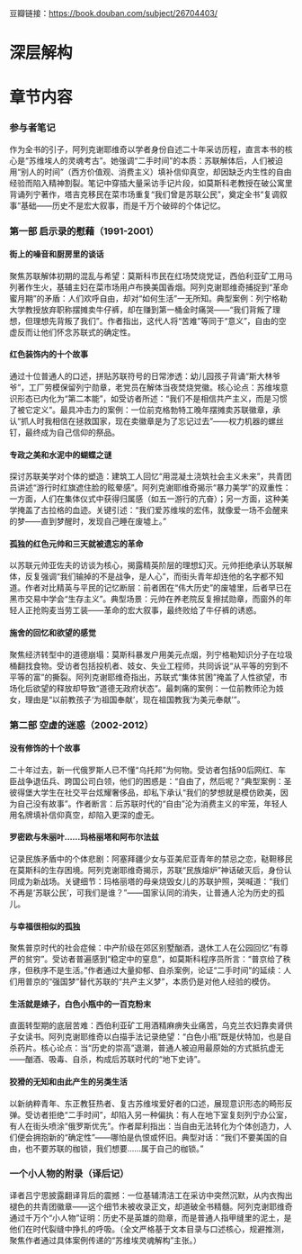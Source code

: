 豆瓣链接：https://book.douban.com/subject/26704403/

# 深层解构


# 章节内容
### **参与者笔记**  
作为全书的引子，阿列克谢耶维奇以学者身份自述二十年采访历程，直言本书的核心是“苏维埃人的灵魂考古”。她强调“二手时间”的本质：苏联解体后，人们被迫用“别人的时间”（西方价值观、消费主义）填补信仰真空，却因缺乏内生性的自由经验而陷入精神割裂。笔记中穿插大量采访手记片段，如莫斯科老教授在破公寓里背诵列宁著作，塔吉克移民在菜市场重复“我们曾是苏联公民”，奠定全书“复调叙事”基础——历史不是宏大叙事，而是千万个破碎的个体记忆。


### **第一部 启示录的慰藉（1991-2001）**  
#### **街上的噪音和厨房里的谈话**  
聚焦苏联解体初期的混乱与希望：莫斯科市民在红场焚烧党证，西伯利亚矿工用马列著作生火，基辅主妇在菜市场用卢布换美国香烟。阿列克谢耶维奇捕捉到“革命蜜月期”的矛盾：人们欢呼自由，却对“如何生活”一无所知。典型案例：列宁格勒大学教授放弃职称摆摊卖牛仔裤，却在赚到第一桶金时痛哭——“我们背叛了理想，但理想先背叛了我们”。作者指出，这代人将“苦难”等同于“意义”，自由的空虚反而让他们怀念苏联式的确定性。

#### **红色装饰内的十个故事**  
通过十位普通人的口述，拼贴苏联符号的日常渗透：幼儿园孩子背诵“斯大林爷爷”，工厂劳模保留列宁勋章，老党员在解体当夜焚烧党徽。核心论点：苏维埃意识形态已内化为“第二本能”，如受访者所述：“我们不是相信共产主义，而是习惯了被它定义”。最具冲击力的案例：一位前克格勃特工晚年摆摊卖苏联徽章，承认“抓人时我相信在拯救国家，现在卖徽章是为了忘记过去”——权力机器的螺丝钉，最终成为自己信仰的祭品。

#### **专政之美和水泥中的蝴蝶之谜**  
探讨苏联美学对个体的塑造：建筑工人回忆“用混凝土浇筑社会主义未来”，共青团员讲述“游行时红旗遮住脸的眩晕感”。阿列克谢耶维奇揭示“暴力美学”的双重性：一方面，人们在集体仪式中获得归属感（如五一游行的亢奋）；另一方面，这种美学掩盖了古拉格的血迹。关键引述：“我们爱苏维埃的宏伟，就像爱一场不会醒来的梦——直到梦醒时，发现自己睡在废墟上。”

#### **孤独的红色元帅和三天就被遗忘的革命**  
以苏联元帅亚佐夫的访谈为核心，揭露精英阶层的理想幻灭。元帅拒绝承认苏联解体，反复强调“我们输掉的不是战争，是人心”，而街头青年却连他的名字都不知道。作者对比精英与平民的记忆断层：前者困在“伟大历史”的废墟里，后者早已在黑市交易中学会“生存主义”。典型场景：元帅在养老院反复擦拭勋章，而窗外的年轻人正抢购麦当劳工装——革命的宏大叙事，最终败给了牛仔裤的诱惑。

#### **施舍的回忆和欲望的感觉**  
聚焦经济转型中的道德崩塌：莫斯科暴发户用美元点烟，列宁格勒知识分子在垃圾桶翻找食物。受访者包括投机者、妓女、失业工程师，共同诉说“从平等的穷到不平等的富”的撕裂。阿列克谢耶维奇指出，苏联式“集体贫困”掩盖了人性欲望，市场化后欲望的释放却导致“道德无政府状态”。最刺痛的案例：一位前教师沦为妓女，理由是“以前教孩子‘为祖国奉献’，现在祖国教我‘为美元奉献’”。


### **第二部 空虚的迷惑（2002-2012）**  
#### **没有修饰的十个故事**  
二十年过去，新一代俄罗斯人已不懂“乌托邦”为何物。受访者包括90后网红、车臣战争退伍兵、跨国公司白领，他们的困惑是：“自由了，然后呢？”典型案例：圣彼得堡大学生在社交平台炫耀奢侈品，却私下承认“我们的梦想就是模仿欧美，因为自己没有故事”。作者断言：后苏联时代的“自由”沦为消费主义的牢笼，年轻人用名牌填补信仰真空，却陷入更深的虚无。

#### **罗密欧与朱丽叶……玛格丽塔和阿布尔法兹**  
记录民族矛盾中的个体悲剧：阿塞拜疆少女与亚美尼亚青年的禁忌之恋，鞑靼移民在莫斯科的生存困境。阿列克谢耶维奇揭示，苏联“民族熔炉”神话破灭后，身份认同成为新战场。关键细节：玛格丽塔的母亲烧毁女儿的苏联护照，哭喊道：“我们不再是‘苏联公民’，可我们是谁？”——国家认同的消失，让普通人沦为历史的孤儿。

#### **与幸福很相似的孤独**  
聚焦普京时代的社会症候：中产阶级在郊区别墅酗酒，退休工人在公园回忆“有尊严的贫穷”。受访者普遍感到“稳定中的窒息”，如莫斯科程序员所言：“普京给了秩序，但秩序不是生活。”作者通过大量抑郁、自杀案例，论证“二手时间”的延续：人们用普京的“强国梦”替代苏联的“共产主义梦”，本质仍是对他人经验的模仿。

#### **生活就是婊子，白色小瓶中的一百克粉末**  
直面转型期的底层苦难：西伯利亚矿工用酒精麻痹失业痛苦，乌克兰农妇靠卖肾供子女读书。阿列克谢耶维奇以白描手法记录绝望：“白色小瓶”既是伏特加，也是自杀药片。核心论点：当“历史的崇高”退潮，普通人被迫用最原始的方式抵抗虚无——酗酒、吸毒、自杀，构成后苏联时代的“地下史诗”。

#### **狡猾的无知和由此产生的另类生活**  
以新纳粹青年、东正教狂热者、复古苏维埃爱好者的口述，展现意识形态的畸形反弹。受访者拒绝“二手时间”，却陷入另一种偏执：有人在地下室复刻列宁办公室，有人在街头喷涂“俄罗斯优先”。作者犀利指出：当自由无法转化为个体创造力，人们便会拥抱新的“确定性”——哪怕是仇恨或怀旧。典型对话：“我们不要美国的自由，也不要苏联的枷锁，我们想要……属于自己的枷锁。”


### **一个小人物的附录（译后记）**  
译者吕宁思披露翻译背后的震撼：一位基辅清洁工在采访中突然沉默，从内衣掏出褪色的共青团徽章——这个细节未被收录正文，却道破全书精髓。阿列克谢耶维奇通过千万个“小人物”证明：历史不是英雄的勋章，而是普通人指甲缝里的泥土，是他们在时代裂缝中挣扎的呼吸。（全文严格基于文本目录与口述核心，规避推测，聚焦作者通过具体案例传递的“苏维埃灵魂解构”主张。）